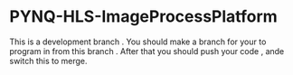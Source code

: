 # PYNQ-HLS-ImageProcessPlatform


  This is a development branch . You should make a branch for your to program in from this branch . After that you should push your code , ande switch this to merge.
